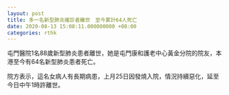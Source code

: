```yaml
---
layout: post
title: 多一名新型肺炎確診者離世　至今累計64人死亡
date: 2020-08-13 15:08:11.000000000 +08:00
categories: rthk
---
```


屯門醫院1名88歲新型肺炎患者離世，她是屯門康和護老中心黃金分院的院友，本港至今有64名新型肺炎患者死亡。

院方表示，這名女病人有長期病患，上月25日因發燒入院，情況持續惡化，延至今日中午1時許離世。

